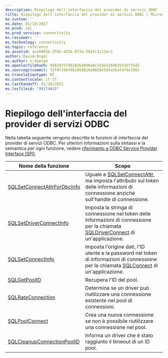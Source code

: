 ```yaml
---
description: Riepilogo dell'interfaccia del provider di servizi ODBC
title: Riepilogo dell'interfaccia del provider di servizi ODBC | Microsoft Docs
ms.custom: ''
ms.date: 01/19/2017
ms.prod: sql
ms.prod_service: connectivity
ms.reviewer: ''
ms.technology: connectivity
ms.topic: reference
ms.assetid: ace6085b-355b-435b-8734-503fc3c12ec2
author: David-Engel
ms.author: v-daenge
ms.openlocfilehash: 9583d75f98283b40d6e8c5d3e320d82533bf55d2
ms.sourcegitcommit: 33f0f190f962059826e002be165a2bef4f9e350c
ms.translationtype: MT
ms.contentlocale: it-IT
ms.lasthandoff: 01/30/2021
ms.locfileid: "99174615"
---
```

# <a name="odbc-service-provider-interface-summary"></a>Riepilogo dell'interfaccia del provider di servizi ODBC
Nella tabella seguente vengono descritte le funzioni di interfaccia del provider di servizi ODBC. Per ulteriori informazioni sulla sintassi e la semantica per ogni funzione, vedere [riferimento a ODBC Service Provider Interface (SPI)](../../../odbc/reference/syntax/odbc-service-provider-interface-spi-reference.md).  
  
|Nome della funzione|Scopo|  
|-------------------|-------------|  
|[SQLSetConnectAttrForDbcInfo](../../../odbc/reference/syntax/sqldatasourcetodriver-function.md)|Uguale a [SQLSetConnectAttr](../../../odbc/reference/syntax/sqlsetconnectattr-function.md), ma imposta l'attributo sul token delle informazioni di connessione anziché sull'handle di connessione.|  
|[SQLSetDriverConnectInfo](../../../odbc/reference/syntax/sqldrivertodatasource-function.md)|Imposta la stringa di connessione nel token delle informazioni di connessione per la chiamata [SQLDriverConnect](../../../odbc/reference/syntax/sqldriverconnect-function.md) di un'applicazione.|  
|[SQLSetConnectInfo](../../../odbc/reference/syntax/sqldatasourcetodriver-function.md)|Imposta l'origine dati, l'ID utente e la password nel token di informazioni di connessione per la chiamata [SQLConnect](../../../odbc/reference/syntax/sqlconnect-function.md) di un'applicazione.|  
|[SQLGetPoolID](../../../odbc/reference/syntax/sqldatasourcetodriver-function.md)|Recupera l'ID del pool.|  
|[SQLRateConnection](../../../odbc/reference/syntax/sqldatasourcetodriver-function.md)|Determina se un driver può riutilizzare una connessione esistente nel pool di connessioni.|  
|[SQLPoolConnect](../../../odbc/reference/syntax/sqldatasourcetodriver-function.md)|Crea una nuova connessione se non è possibile riutilizzare una connessione nel pool.|  
|[SQLCleanupConnectionPoolID](../../../odbc/reference/syntax/sqldatasourcetodriver-function.md)|Informa un driver che è stato raggiunto il timeout di un ID pool.|
